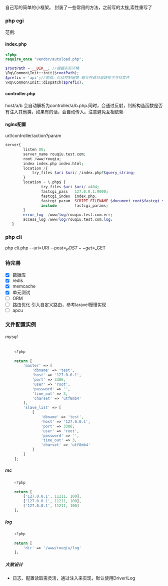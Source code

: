自己写的简单的小框架。
封装了一些常用的方法，之前写的太挫,索性重写了

### php cgi

范例:
#### index.php 
```php
<?php
require_once "vendor/autoload.php";

$rootPath = __DIR__; //根据实际环境
\Rq\Common\Init::init($rootPath);
$prefix = 'api';//前缀。后续控制器等 都会在改目录路径下寻找文件
\Rq\Common\Init::dispatch($prefix);

```
#### controller.php
host/a/b
会自动解析为controller/a/b.php.同时，会通过反射，判断构造函数是否有注入其他类，如果有的话，会自动传入。注意避免互相依赖


#### nginx配置
url/controller/action?param
```php
server{
        listen 80;
        server_name rouqiu.test.com;
        root /www/rouqiu;
        index index.php index.html;
        location /{
            try_files $uri $uri/ /index.php?$query_string;
        }
        location ~ \.php$ {
                try_files $uri $uri/ =404;
                fastcgi_pass   127.0.0.1:9000;
                fastcgi_index  index.php;
                fastcgi_param  SCRIPT_FILENAME $document_root$fastcgi_script_name;
                include        fastcgi_params;
        }
        error_log  /www/log/rouqiu.test.com.err;
        access_log /www/log/rouqiu.test.com.log;
   }
```
### php cli
php cli.php --uri=URI --post=$_POST --get=$_GET

### 待完善
- [x] 数据库
- [x] redis
- [x] memcache
- [x] 单元测试
- [ ] ORM
- [ ] 路由优化 引入自定义路由，参考laravel慢慢实现
- [ ] apcu
### 文件配置实例
###### mysql 
``` php 
    <?php
    
    return [
        'master' => [
            'dbname' => 'test',
            'host' => '127.0.0.1',
            'port' => 3306,
            'user' => 'root',
            'password' => '',
            'time_out' => 3,
            'charset' => 'utf8mb4'
        ],
        'slave_list' => [
            [
                'dbname' => 'test',
                'host' => '127.0.0.1',
                'port' => 3306,
                'user' => 'root',
                'password' => '',
                'time_out' => 3,
                'charset' => 'utf8mb4'
            ]
        ]
    ];
```

##### mc
``` php
    <?php
    
    return [
        ['127.0.0.1', 11211, 100],
        ['127.0.0.1', 11211, 100],
        ['127.0.0.1', 11211, 100]
    ];
```
##### log
``` php
    <?php
    
    return [
        'dir' => '/www/rouqiu/log'
    ];

```

##### 大致设计
* 日志、配置读取需灵活，通过注入来实现，默认使用Driver\\Log
